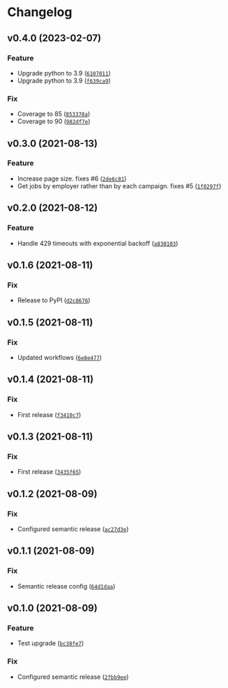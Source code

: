 # Changelog

<!--next-version-placeholder-->

## v0.4.0 (2023-02-07)
### Feature
* Upgrade python to 3.9 ([`6107011`](https://github.com/Datateer/tap-clickcast/commit/61070112377e51fa878b04a46cbf1b00b22245ed))
* Upgrade python to 3.9 ([`f639ca9`](https://github.com/Datateer/tap-clickcast/commit/f639ca97681ae7c95cc40f2bac0d29f1360a6201))

### Fix
* Coverage to 85 ([`853378a`](https://github.com/Datateer/tap-clickcast/commit/853378a4265fedfea914d42125b19b81d1d9b462))
* Coverage to 90 ([`982df7e`](https://github.com/Datateer/tap-clickcast/commit/982df7e6071f6e226ea52c4e0ba18986d6751ffe))

## v0.3.0 (2021-08-13)
### Feature
* Increase page size. fixes #6 ([`2de6c81`](https://github.com/Datateer/tap-clickcast/commit/2de6c81ae625c1b560d543607a4f787b6ebeed35))
* Get jobs by employer rather than by each campaign. fixes #5 ([`1f0297f`](https://github.com/Datateer/tap-clickcast/commit/1f0297fbd3e4641f025bea0ca76ddd036741674f))

## v0.2.0 (2021-08-12)
### Feature
* Handle 429 timeouts with exponential backoff ([`a830103`](https://github.com/Datateer/tap-clickcast/commit/a830103a05d09d973b9ceb6c447872da3153cc54))

## v0.1.6 (2021-08-11)
### Fix
* Release to PyPI ([`d2c8676`](https://github.com/Datateer/tap-clickcast/commit/d2c8676de280882658e6d7956f446411aff45558))

## v0.1.5 (2021-08-11)
### Fix
* Updated workflows ([`6e8e477`](https://github.com/Datateer/tap-clickcast/commit/6e8e47789b34285b989689191e705345d1ca4d15))

## v0.1.4 (2021-08-11)
### Fix
* First release ([`f3410c7`](https://github.com/Datateer/tap-clickcast/commit/f3410c76e33e2c33f1d3c04704bc1ba02464f29a))

## v0.1.3 (2021-08-11)
### Fix
* First release ([`3435f65`](https://github.com/Datateer/tap-clickcast/commit/3435f655a551d170965bb3c5fd7764469564609c))

## v0.1.2 (2021-08-09)
### Fix
* Configured semantic release ([`ac27d3e`](https://github.com/Datateer/tap-clickcast/commit/ac27d3ee5bee0a4cf39039ee9f492df8f7049a8e))

## v0.1.1 (2021-08-09)
### Fix
* Semantic release config ([`64d1daa`](https://github.com/Datateer/tap-clickcast/commit/64d1daad09b1767c51d0380bbb86cc2dc9e6eea8))

## v0.1.0 (2021-08-09)
### Feature
* Test upgrade ([`bc38fe7`](https://github.com/Datateer/tap-clickcast/commit/bc38fe784075edcde7cd70f0b6065bedbf552e62))

### Fix
* Configured semantic release ([`2fbb9ee`](https://github.com/Datateer/tap-clickcast/commit/2fbb9ee985e44d683ff706253d4c9064f3a38798))
